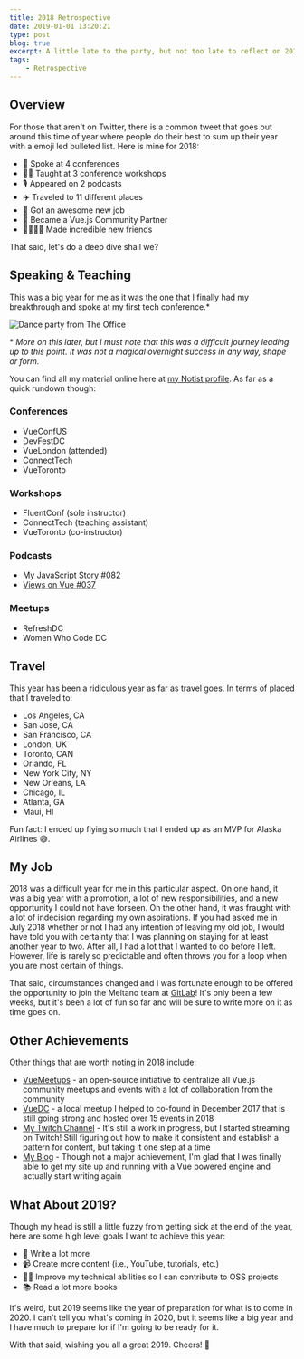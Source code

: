 ```yaml
---
title: 2018 Retrospective
date: 2019-01-01 13:20:21
type: post
blog: true
excerpt: A little late to the party, but not too late to reflect on 2018 and everything that has happened. 
tags:
    - Retrospective
---
```


## Overview

For those that aren't on Twitter, there is a common tweet that goes out around this time of year where people do their best to sum up their year with a emoji led bulleted list. Here is mine for 2018:

- 📢 Spoke at 4 conferences
- 👨‍🏫 Taught at 3 conference workshops
- 🎙️ Appeared on 2 podcasts
- ✈️ Traveled to 11 different places
- 💼 Got an awesome new job
- 🏅 Became a Vue.js Community Partner
- 👩‍👩‍👦‍👦 Made incredible new friends

That said, let's do a deep dive shall we?

## Speaking & Teaching

This was a big year for me as it was the one that I finally had my breakthrough and spoke at my first tech conference.*

![Dance party from The Office](https://media.giphy.com/media/l0MYt5jPR6QX5pnqM/giphy.gif)

\* _More on this later, but I must note that this was a difficult journey leading up to this point. It was not a magical overnight success in any way, shape or form._

You can find all my material online here at [my Notist profile](https://noti.st/bencodezen). As far as a quick rundown though:

### Conferences

- VueConfUS
- DevFestDC
- VueLondon (attended)
- ConnectTech
- VueToronto

### Workshops

- FluentConf (sole instructor)
- ConnectTech (teaching assistant)
- VueToronto (co-instructor)

### Podcasts

- [My JavaScript Story #082](https://devchat.tv/my-javascript-story/mjs-082-benjamin-hong/)
- [Views on Vue #037](https://devchat.tv/views-on-vue/vov-037-benjamin-hong/)

### Meetups

- RefreshDC
- Women Who Code DC

## Travel

This year has been a ridiculous year as far as travel goes. In terms of placed that I traveled to:

- Los Angeles, CA
- San Jose, CA
- San Francisco, CA
- London, UK
- Toronto, CAN
- Orlando, FL
- New York City, NY
- New Orleans, LA
- Chicago, IL
- Atlanta, GA
- Maui, HI

Fun fact: I ended up flying so much that I ended up as an MVP for Alaska Airlines 😅.

## My Job

2018 was a difficult year for me in this particular aspect. On one hand, it was a big year with a promotion, a lot of new responsibilities, and a new opportunity I could not have forseen. On the other hand, it was fraught with a lot of indecision regarding my own aspirations. If you had asked me in July 2018 whether or not I had any intention of leaving my old job, I would have told you with certainty that I was planning on staying for at least another year to two. After all, I had a lot that I wanted to do before I left. However, life is rarely so predictable and often throws you for a loop when you are most certain of things.

That said, circumstances changed and I was fortunate enough to be offered the opportunity to join the Meltano team at [GitLab](https://www.gitlab.com)! It's only been a few weeks, but it's been a lot of fun so far and will be sure to write more on it as time goes on.

## Other Achievements

Other things that are worth noting in 2018 include:

- [VueMeetups](https://www.vuemeetups.org) - an open-source initiative to centralize all Vue.js community meetups and events with a lot of collaboration from the community
- [VueDC](https://www.vuedc.io) - a local meetup I helped to co-found in December 2017 that is still going strong and hosted over 15 events in 2018
- [My Twitch Channel](https://www.twitch.tv/bencodezen) - It's still a work in progress, but I started streaming on Twitch! Still figuring out how to make it consistent and establish a pattern for content, but taking it one step at a time
- [My Blog](https://www.bencodezen.io) - Though not a major achievement, I'm glad that I was finally able to get my site up and running with a Vue powered engine and actually start writing again

## What About 2019?

Though my head is still a little fuzzy from getting sick at the end of the year, here are some high level goals I want to achieve this year:

- 📝 Write a lot more
- 📹 Create more content (i.e., YouTube, tutorials, etc.)
- 👨‍💻 Improve my technical abilities so I can contribute to OSS projects
- 📚 Read a lot more books

It's weird, but 2019 seems like the year of preparation for what is to come in 2020. I can't tell you what's coming in 2020, but it seems like a big year and I have much to prepare for if I'm going to be ready for it.

With that said, wishing you all a great 2019. Cheers! 🥂

